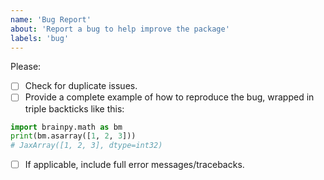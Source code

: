 ```yaml
---
name: 'Bug Report'
about: 'Report a bug to help improve the package'
labels: 'bug'
---
```


Please:

- [ ] Check for duplicate issues.
- [ ] Provide a complete example of how to reproduce the bug, wrapped in triple backticks like this:

```python
import brainpy.math as bm
print(bm.asarray([1, 2, 3]))
# JaxArray([1, 2, 3], dtype=int32)
```

- [ ] If applicable, include full error messages/tracebacks.